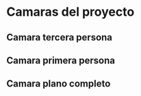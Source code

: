 # Camaras del proyecto

## Camara tercera persona

## Camara primera persona

## Camara plano completo
